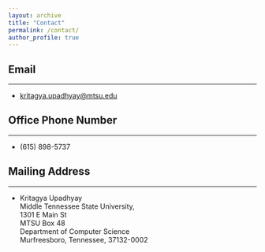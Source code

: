 ```yaml
---
layout: archive
title: "Contact"
permalink: /contact/
author_profile: true
---
```



## Email

---
* kritagya.upadhyay@mtsu.edu


## Office Phone Number

---
* (615) 898-5737


## Mailing Address

---
* Kritagya Upadhyay <br>
  Middle Tennessee State University, <br>
  1301 E Main St <br>
  MTSU Box 48 <br>
  Department of Computer Science <br>
  Murfreesboro, Tennessee, 37132-0002 <br> 